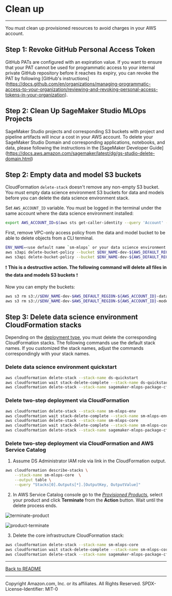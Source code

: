 # Clean up
---

You must clean up provisioned resources to avoid charges in your AWS account.

## Step 1: Revoke GitHub Personal Access Token

GitHub PATs are configured with an expiration value. If you want to ensure that your PAT cannot be used for programmatic access to your internal private GitHub repository before it reaches its expiry, you can revoke the PAT by following [GitHub's instructions]
(https://docs.github.com/en/organizations/managing-programmatic-access-to-your-organization/reviewing-and-revoking-personal-access-tokens-in-your-organization).

## Step 2: Clean Up SageMaker Studio MLOps Projects

SageMaker Studio projects and corresponding S3 buckets with project and pipeline artifacts will incur a cost in your AWS account. To delete your SageMaker Studio Domain and corresponding applications, notebooks, and data, please following the instructions in the [SageMaker Developer Guide] (https://docs.aws.amazon.com/sagemaker/latest/dg/gs-studio-delete-domain.html) 

## Step 2: Empty data and model S3 buckets
CloudFormation `delete-stack` doesn't remove any non-empty S3 bucket. You must empty data science environment S3 buckets for data and models before you can delete the data science environment stack.

Set `AWS_ACCOUNT_ID` variable. You must be logged in the terminal under the same account where the data science environment installed:
```sh
export AWS_ACCOUNT_ID=$(aws sts get-caller-identity --query 'Account' --output text)
```

First, remove VPC-only access policy from the data and model bucket to be able to delete objects from a CLI terminal.
```sh
ENV_NAME=<use default name `sm-mlops` or your data science environment name you chosen when you created the stack>
aws s3api delete-bucket-policy --bucket $ENV_NAME-dev-${AWS_DEFAULT_REGION}-${AWS_ACCOUNT_ID}-data
aws s3api delete-bucket-policy --bucket $ENV_NAME-dev-${AWS_DEFAULT_REGION}-${AWS_ACCOUNT_ID}-models
```

❗ **This is a destructive action. The following command will delete all files in the data and models S3 buckets** ❗  

Now you can empty the buckets:
```sh
aws s3 rm s3://$ENV_NAME-dev-$AWS_DEFAULT_REGION-${AWS_ACCOUNT_ID}-data --recursive
aws s3 rm s3://$ENV_NAME-dev-$AWS_DEFAULT_REGION-${AWS_ACCOUNT_ID}-models --recursive
```

## Step 3: Delete data science environment CloudFormation stacks
Depending on the [deployment type](deployment.md#deployment-options), you must delete the corresponding CloudFormation stacks. The following commands use the default stack names. If you customized the stack names, adjust the commands correspondingly with your stack names.

### Delete data science environment quickstart
```sh
aws cloudformation delete-stack --stack-name ds-quickstart
aws cloudformation wait stack-delete-complete --stack-name ds-quickstart
aws cloudformation delete-stack --stack-name sagemaker-mlops-package-cfn
```

### Delete two-step deployment via CloudFormation
```sh
aws cloudformation delete-stack --stack-name sm-mlops-env
aws cloudformation wait stack-delete-complete --stack-name sm-mlops-env
aws cloudformation delete-stack --stack-name sm-mlops-core 
aws cloudformation wait stack-delete-complete --stack-name sm-mlops-core
aws cloudformation delete-stack --stack-name sagemaker-mlops-package-cfn
```

### Delete two-step deployment via CloudFormation and AWS Service Catalog
1. Assume DS Administrator IAM role via link in the CloudFormation output.
```sh
aws cloudformation describe-stacks \
    --stack-name sm-mlops-core  \
    --output table \
    --query "Stacks[0].Outputs[*].[OutputKey, OutputValue]"
```

2. In AWS Service Catalog console go to the [_Provisioned Products_](https://console.aws.amazon.com/servicecatalog/home?#provisioned-products), select your product and click **Terminate** from the **Action** button. Wait until the delete process ends.

![terminate-product](../img/terminate-product.png)

![product-terminate](../img/product-terminate.png)

3. Delete the core infrastructure CloudFormation stack:
```sh
aws cloudformation delete-stack --stack-name sm-mlops-core
aws cloudformation wait stack-delete-complete --stack-name sm-mlops-core
aws cloudformation delete-stack --stack-name sagemaker-mlops-package-cfn
```
---

[Back to README](../README.md)

---

Copyright Amazon.com, Inc. or its affiliates. All Rights Reserved.
SPDX-License-Identifier: MIT-0
